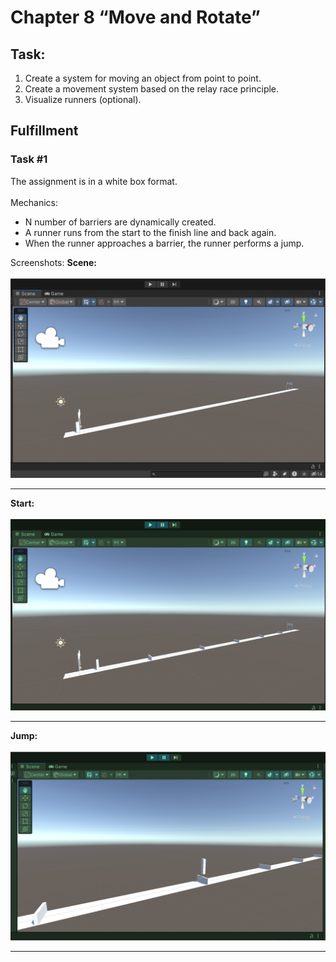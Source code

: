 # Chapter 8 “Move and Rotate”
## Task:
1. Create a system for moving an object from point to point.
2. Create a movement system based on the relay race principle.
3. Visualize runners (optional).
## Fulfillment
### Task #1
The assignment is in a white box format.
<br><br>
Mechanics:
* N number of barriers are dynamically created.
* A runner runs from the start to the finish line and back again.
* When the runner approaches a barrier, the runner performs a jump.

Screenshots:
**Scene:**
<br><br>
![Scene.png](Screenshots%2FTask_1%2FScene.png)
****
**Start:**
<br><br>
![Start.png](Screenshots%2FTask_1%2FStart.png)
****
**Jump:**
<br><br>
![Jump_1.png](Screenshots%2FTask_1%2FJump_1.png)
****